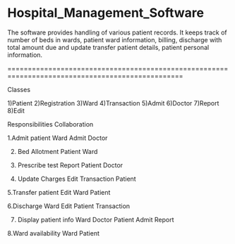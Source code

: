 Hospital_Management_Software
============================

The software provides handling of various patient records. It keeps track of number of beds in wards, patient ward information, billing, discharge with total amount due and update transfer patient details, patient personal information.


=================================================================================================

Classes

1)Patient
2)Registration
3)Ward
4)Transaction
5)Admit
6)Doctor
7)Report
8)Edit


Responsibilities 		Collaboration


1.Admit patient                             Ward
	                                          Admit
	                                          Doctor

2. Bed Allotment                            Patient
    				                                Ward

3. Prescribe test                           Report 
				                                    Patient
				                                    Doctor

4. Update Charges                           Edit 
                                            Transaction
                                            Patient

5.Transfer patient                          Edit
                                            Ward
                                            Patient

6.Discharge                                 Ward
                                            Edit
                                            Patient
                                            Transaction        
                                            

7. Display patient info                    Ward
                                           Doctor
                                           Patient
                                           Admit
                                           Report

8.Ward availability                        Ward
                                           Patient



